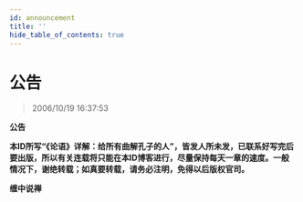 ```yaml
---
id: announcement
title: ''
hide_table_of_contents: true
---
```


# 公告

> 2006/10/19 16:37:53

**公告**

**本ID所写“《论语》详解：给所有曲解孔子的人”，皆发人所未发，已联系好写完后要出版，所以有关连载将只能在本ID博客进行，尽量保持每天一章的速度。一般情况下，谢绝转载；如真要转载，请务必注明，免得以后版权官司。**

**缠中说禅**